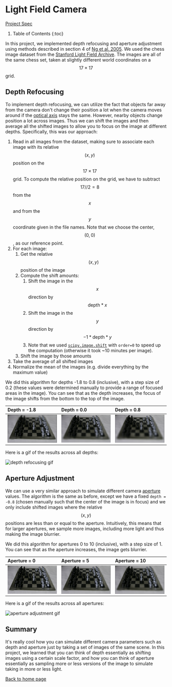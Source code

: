 <!-- Mathjax Support -->
<script type="text/javascript" async
  src="https://cdn.mathjax.org/mathjax/latest/MathJax.js?config=TeX-MML-AM_CHTML">
</script>

# Light Field Camera

[Project Spec](https://inst.eecs.berkeley.edu/~cs194-26/fa17/hw/proj5/)

1. Table of Contents
{:toc}

In this project, we implemented depth refocusing and aperture adjustment using methods described in section 4 of [Ng et al. 2005](https://graphics.stanford.edu/papers/lfcamera/lfcamera-150dpi.pdf). We used the chess image dataset from the [Stanford Light Field Archive](http://lightfield.stanford.edu/lfs.html). The images are all of the same chess set, taken at slightly different world coordinates on a $$17 \times 17$$ grid.

## Depth Refocusing

To implement depth refocusing, we can utilize the fact that objects far away from the camera don't change their position a lot when the camera moves around if the [optical axis](https://en.wikipedia.org/wiki/Optical_axis) stays the same. However, nearby objects change position a lot across images. Thus we can shift the images and then average all the shifted images to allow you to focus on the image at different depths. Specifically, this was our approach:

1. Read in all images from the dataset, making sure to associate each image with its relative $$(x, y)$$ position on the $$17 \times 17$$ grid. To compute the relative position on the grid, we have to subtract $$17 // 2 = 8$$ from the $$x$$ and from the $$y$$ coordinate given in the file names. Note that we choose the center, $$(0, 0)$$, as our reference point.
2. For each image:
    1. Get the relative $$(x, y)$$ position of the image
    2. Compute the shift amounts:
        1. Shift the image in the $$x$$ direction by $$\text{depth} * x$$
        2. Shift the image in the $$y$$ direction by $$-1 * \text{depth} * y$$
        3. Note that we used [`scipy.image.shift`](https://docs.scipy.org/doc/scipy/reference/generated/scipy.ndimage.shift.html) with `order=0` to speed up the computation (otherwise it took ~10 minutes per image).
    3. Shift the image by those amounts
3. Take the average of all shifted images
4. Normalize the mean of the images (e.g. divide everything by the maximum value)

We did this algorithm for depths -1.8 to 0.8 (inclusive), with a step size of 0.2 (these values were determined manually to provide a range of focused areas in the image). You can see that as the depth increases, the focus of the image shifts from the bottom to the top of the image.

| Depth = -1.8 | Depth = 0.0 | Depth = 0.8 |
| :--- | :--- | :--- |
| ![chess refocused image depth -1.8](assets/1/chess_depth_-1.8.png) | ![chess refocused image depth 0.0](assets/1/chess_depth_-0.0.png) | ![chess refocused image depth 0.8](assets/1/chess_depth_0.8.png) |

Here is a gif of the results across all depths:

![depth refocusing gif](assets/1/depths.gif)

## Aperture  Adjustment

We can use a very similar approach to simulate different camera [aperture](https://en.wikipedia.org/wiki/Aperture) values. The algorithm is the same as before, except we have a fixed `depth = -0.8` (chosen manually such that the center of the image is in focus) and we only include shifted images where the relative $$(x, y)$$ positions are less than or equal to the aperture. Intuitively, this means that for larger apertures, we sample more images, including more light and thus making the image blurrier.

We did this algorithm for apertures 0 to 10 (inclusive), with a step size of 1. You can see that as the aperture increases, the image gets blurrier.

| Aperture =  0 | Aperture = 5 | Aperture = 10 |
| :--- | :--- | :--- |
| ![chess adjusted aperture image 0](assets/2/chess_aperture_0.png) | ![chess adjusted aperture image 5](assets/2/chess_aperture_5.png) | ![chess adjusted aperture image 10](assets/2/chess_aperture_10.png) |

Here is a gif of the results across all apertures:

![aperture adjustment gif](assets/2/apertures.gif)

## Summary

It's really cool how you can simulate different camera parameters such as depth and aperture just by taking a set of images of the same scene. In this project, we learned that you can think of depth essentially as shifting images using a certain scale factor, and how you can think of aperture essentially as sampling more or less versions of the image to simulate taking in more or less light.

[Back to home page](../index.md)
